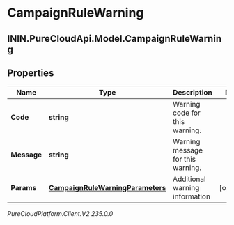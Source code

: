 # CampaignRuleWarning

## ININ.PureCloudApi.Model.CampaignRuleWarning

## Properties

|Name | Type | Description | Notes|
|------------ | ------------- | ------------- | -------------|
| **Code** | **string** | Warning code for this warning. | |
| **Message** | **string** | Warning message for this warning. | |
| **Params** | [**CampaignRuleWarningParameters**](CampaignRuleWarningParameters) | Additional warning information | [optional] |



_PureCloudPlatform.Client.V2 235.0.0_
